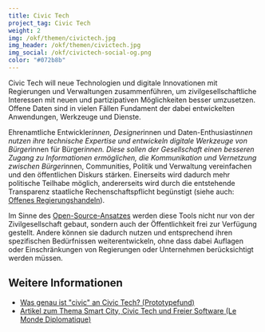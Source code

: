 ```yaml
---
title: Civic Tech
project_tag: Civic Tech
weight: 2
img: /okf/themen/civictech.jpg
img_header: /okf/themen/civictech.jpg
img_social: /okf/civictech-social-og.png
color: "#072b8b"
---
```


Civic Tech will neue Technologien und digitale Innovationen mit Regierungen und Verwaltungen zusammenführen, um zivilgesellschaftliche Interessen mit neuen und partizipativen Möglichkeiten besser umzusetzen. Offene Daten sind in vielen Fällen Fundament der dabei entwickelten Anwendungen, Werkzeuge und Dienste.

<!--more-->

Ehrenamtliche Entwickler*innen, Designer*innen und Daten-Enthusiast*innen nutzen ihre technische Expertise und entwickeln digitale Werkzeuge von Bürger*innen für Bürger*innen.  Diese sollen der Gesellschaft einen besseren Zugang zu Informationen ermöglichen, die Kommunikation und Vernetzung zwischen Bürger*innen, Communities, Politik und Verwaltung vereinfachen und den öffentlichen Diskurs stärken. Einerseits wird dadurch mehr politische Teilhabe möglich, andererseits wird durch die entstehende Transparenz staatliche Rechenschaftspflicht begünstigt (siehe auch: [Offenes Regierungshandeln](/themen/offenes_regierungshandeln)).

Im Sinne des [Open-Source-Ansatzes](https://en.wikipedia.org/wiki/Open-source_software) werden diese Tools nicht nur von der Zivilgesellschaft gebaut, sondern auch der Öffentlichkeit frei zur Verfügung gestellt. Andere können sie dadurch nutzen und entsprechend ihren spezifischen Bedürfnissen weiterentwickeln, ohne dass dabei Auflagen oder Einschränkungen von Regierungen oder Unternehmen berücksichtigt werden müssen.



## Weitere Informationen

* [Was genau ist "civic" an Civic Tech? (Prototypefund)](https://medium.com/@prototypefund/was-genau-ist-civic-an-civic-tech-6caca475495d)
* [Artikel zum Thema Smart City, Civic Tech und Freier Software (Le Monde Diplomatique)](https://monde-diplomatique.de/artikel/!5476316)
